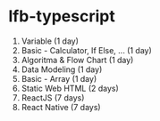 # lfb-typescript

1. Variable (1 day)
2. Basic - Calculator, If Else, ... (1 day)
3. Algoritma & Flow Chart (1 day)
4. Data Modeling (1 day)
5. Basic - Array (1 day)
6. Static Web HTML (2 days)
7. ReactJS (7 days)
8. React Native (7 days)
